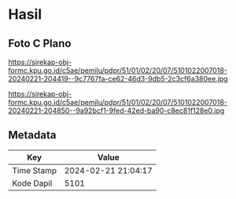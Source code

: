 # Hasil

## Foto C Plano

https://sirekap-obj-formc.kpu.go.id/c5ae/pemilu/pdpr/51/01/02/20/07/5101022007018-20240221-204419--9c7767fa-ce62-46d3-9db5-2c3cf6a380ee.jpg

https://sirekap-obj-formc.kpu.go.id/c5ae/pemilu/pdpr/51/01/02/20/07/5101022007018-20240221-204850--9a92bcf1-9fed-42ed-ba90-c8ec81f128e0.jpg


## Metadata

| Key        | Value               |
| ---------- | ------------------- |
| Time Stamp | 2024-02-21 21:04:17 |
| Kode Dapil | 5101                |



